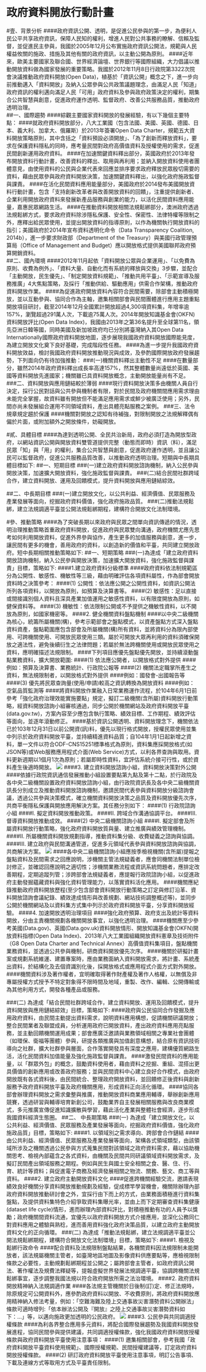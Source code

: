 # 政府資料開放行動計畫

#壹、背景分析
####政府資訊公開、透明，是促進公民參與的第一步，為便利人民公平共享政府資訊，保障人民知的權利，增進人民對公共事務的瞭解、信賴及監督，並促進民主參與，我國於2005年12月公布實施政府資訊公開法，規範與人民權益攸關的施政、措施及其他有關的政府資訊，以主動公開為原則。
####近年來，歐美主要國家及聯合國、世界經濟論壇、世界銀行等國際組織，大力倡議以推動開放資料做為國家發展的重要策略。我國於2012年11月8日行政院第3322次院會決議推動政府資料開放(Open Data)，植基於「資訊公開」概念之下，進一步向前推動邁入「資料開放」及納入公眾參與公共政策議題理念，由滿足人民「知道」政府資訊的權利邁向滿足人民「可用」政府資料及參與政府政策決定的權利，期集合公共智慧與創意，促進政府運作透明、監督政府、改善公共服務品質，推動政府透明治理。        
##一、國際趨勢
####綜觀主要國家資料開放的發展經驗，有以下幾個主要特點：
####就政府資料開放部分，八大工業國（包含法國、美國、英國、德國、日本、義大利、加拿大、俄羅斯）於2013年簽署Open Data Charter，規範五大資料開放策略原則，其中含括之「資料預設必須開放」、「為了創新而釋放資料」，要求在保護資料隱私的同時，應考量民間對政府高價值資料及授權使用的需求，促進民間創新運用政府資料。
####在加速關鍵資料釋出部分，英國政府於2013年發布開放資料行動計畫，改善資料的釋出、取用與再利用；並納入開放資料使用者團體意見，由使用資料的公民與企業代表來回應並排序要求政府釋放民眾殷切需要的資料，藉由民眾參與政府資料開放決策，加速關鍵資料釋出，以強化政府施政監督與課責。
####在活化民間資料應用能量部分，美國政府於2014發布美國開放資料行動計畫，包含「支持創新改革者與改善開放資料的回饋」，注重提供創新者、企業利用開放政府資料來發展新產品服務與創業的能力，以活化民間資料應用能量，嘉惠民眾網路生活。
####在推動資料開放相關法規鬆綁部分，澳洲政府透過法規鬆綁方式，要求政府資料除涉隱私保護、安全性、保密性、法律特權等限制之外，應釋出給民眾使用，並提出開放資料的指導原則，以作為機關執行開放資料的指引；美國政府於2014年宣布資料透明化命令（Data Transparency Coalition, 2014b），進一步要求財政部（Department of the Treasury）與美國行政管理預算局（Office of Management and Budget）應以開放格式提供美國聯邦政府預算開銷資料。    
##二、國內環境
####2012年11月起依「資料開放公眾與企業運用」、「以免費為原則、收費為例外」、「資料大量、自動化而有系統的釋放與交換」3步驟，並配合「主動開放，民生優先」、「制定開放資料規範」、「推動共用平臺」、「示範宣導及服務推廣」4大焦點策略，及採行「推動供給、驅動應用」供需合作架構，推動政府資料開放作業。
####為促進政府開放資料內容符合民間需要，除部會主動積極開放，並以互動參與、協同合作為主軸，邀集相關部會與民間團體進行應用主題重點開放項目研討，截至2014年12月全國累計開放超過4,300項資料集，年增率逾157%，瀏覽超過291萬人次，下載逾75萬人次。2014年開放知識基金會(OKFN)資料開放評比(Open Data Index)，我國由2013年之第36名提升至全球第11名，領先亞洲日韓等國，同時美國及新加坡政府均已分別將臺灣納入其Open Data Internationally國際政府資料開放地圖，逐步展現我國政府資料開放國際能見度，為建立開放文化奠下良好基礎，完成階段性任務。
####為進一步提升我國政府資料開放效益，檢討我國政府資料開放推動現況與成效，及參酌國際開放政府發展趨勢，下列面向仍有待加強推動：
###(一)機關資料釋出主動性不足
####在數量部分，雖然2014年政府資料釋出成長率高達157%，然其整體數量尚遠低於英國、美國等資料開放先進國家；機關雖已具資料開放概念，主動開放能量尚有不足。
###二、資料開放與應用鏈結較於薄弱
####現行資料開放決策多由機關人員自行決定，採行公民對話與公共參與機制者有限，對於民間及政府機關間應用需求理由未能完全掌握，故資料雖有開放但不能滿足應用需求或鮮少被廣泛使用；另外，民間亦尚未發展組合運用不同領域資料，產出具體亮點服務之案例。
###三、法令規章規定趨於保護
####機關對開放之認知有待補強，對限制開放之法規解釋偶有偏於片面，或附加額外之開放條件，妨礙開放。

#貳、具體目標
####為達到透明公開、全民共治新局，政府必須打造為開放型政府，以網站資訊公開與開放資料雙管道提供完整（動態而即時）資訊（料），滿足民眾「知」與「用」的權利，集合公共智慧與創意，促進政府運作透明，並且讓公民可以監督政府，促進公共服務品質改善，以推動政府透明治理。短期與中長期具體目標如下:
##一、短期目標
###(一)建立政府資料開放諮詢機制，納入公民參與開放決策，加速擴大開放資料，強化施政監督與課責。
###(二)結合民間社群跨域合作，建立資料開放、運用及回饋模式，提升資料開放與應用鏈結綜效。

##二、中長期目標
###(一)建立開放文化，以公共利益、經濟價值、民眾服務及產業發展等面向，挖掘政府資料價值，強化政府施政品質。
###(二)推動法規鬆綁，建立法規調適平臺並公開法規鬆綁期程，建構符合開放文化法制環境。

#參、推動策略
####為了突破長期以來政府與民眾之間單向資訊傳遞的情況，透明治理推動策略首重政府資料開放，促進政府與民眾雙向溝通，政府機關尤應先思考如何利用開放資料，促進外界參與協作，產生更多的加值服務與創意，進一步，讓民間有更多的機會，善用政府的資料，以創造新的價值和平臺，共同建立開放政府。短中長期相關推動策略如下:
##一、短期策略
###(一)為達成「建立政府資料開放諮詢機制，納入公民參與開放決策，加速擴大開放資料，強化施政監督與課責」目標，策略如下:
####1.建立政府資料分級標準
####政府資料依法制規範區分為公開性、敏感性、機敏性等三級，藉由明確評估各項資料屬性，作為部會開放資料時之決策參考：
####(1)	公開性：依法應公開之公開性資料，如資訊公開法所列各項資料，以開放為原則，如預算及決算書等。
####(2)	敏感性：足以直接或間接識別個人資料且深具產業加值運用之敏感性資料，以有限度開放為原則，如健保資料等。
####(3)	機敏性：依法限制公開或不予提供之機敏性資料，以不開放為原則，如國家機密等。
####2.	健全機關資料盤點機制
####以中央二級機關為核心，統籌所屬機關(構)，參考示範部會之盤點模式，以資產盤點方式深入盤點資料資產，盤點範圍應包含部會及所屬機關(構)所有資料，並將資料分為限內部使用、可跨機關使用、可開放民眾使用三類。屬於可開放大眾再利用的資料須確保開放之適法性，避免後續衍生之法律問題；若屬於無法跨機關使用或開放民眾使用之資料，應明確描述法規限制。
####下列項目應優先盤點優先開放，並持續滾動盤點業務資料，擴大開放範圍:
####(1)	依法應公開者，以開放格式對外提供
####例如：預算及決算書、業務統計、行政院公報等
####(2)	機關法定職掌所產生之資料，無法規限制者，以開放格式對外提供
####例如：國發會-出國報告等
####(3)	優先將民眾查詢量(使用/申請)較高之資訊轉換為開放資料
####例如：空氣品質監測等
####將資料開放作業融入日常業務運作流程，於104年6月1日前參考「強化政府治理效能實施要點」規定，擬訂二級機關(含所屬)資料開放行動策略，經資料開放諮詢小組審核通過，同步公開於機關網站及政府資料開放平臺(data.gov.tw)，方案內容至少應包含執行策略、績效目標、工作期程、績效評估等面向，並逐年滾動修正。
####基於資訊公開透明、資料開放理念下，機關依法已於103年12月31日以前公開資(訊)料，優先以現行格式開放，授權民眾使用並集中列示於政府資料開放平臺，並持續精進資料品質；自104年1月1日起新增之資料，單一文件以符合ODF-CNS15251標準格式為原則，資料集應採開放格式(如JSON等)或Web服務應用程式介面(Web Service)方式，以利各界查詢與取用。資料更新週期以1個月1次為原則；若屬即時性資料，宜評估系統介接可行性，或於資料產生後適時開放。
![](22-1.png)
####3.	建立資料開放諮詢小組，資料開放決策對外公開
####依據行政院資訊通信發展推動小組設置要點第九點及第十二點，於行政院及各中央二級機關設置政府資料開放諮詢小組，由行政院資訊長及各中央二級機關資訊長分別成立及推動資料開放諮詢機制，邀請民間代表參與資料開放分級諮詢會議，透過公共參與決策模式，確立機關資料開放決策之品質及資料開放優先次序，共商平衡隱私保護與開放應用解決方案。其任務分別如下：
####(1)	行政院諮詢小組
####I.	擬定資料開放推動政策。
####II.	跨域合作溝通協調平台。
####III.	督導資料開放推動成效。
####(2)	中央二級機關諮詢小組
####I.	擬定部會及所屬資料開放行動策略，強化政府資料開放質與量、建立推廣與績效管理機制。
####II.	所屬機關資料開放規劃指導，推動資料集分級、收費疑義之諮詢與協調。
####III.	建立政府與民間溝通管道，促進多元領域代表參與資料開放諮詢與協調，共商解決方案。
![](22-2.png)
####各中央二級機關諮詢小組應按季檢視機關(含所屬)提報之盤點資料及民間需求之回應說明，涉機關主管法規疑義者，應會同機關法制單位檢討修正，並確認回應說明之適切性；涉機關業務流程或資訊系統問題者，應排定改善期程，定期追蹤列管；涉跨部會法規疑義者，應提報行政院諮詢小組，以促進政府主動發掘蘊藏資料與強化資料管理能力，以落實資料活化應用。
####機關應紀錄推動政府資料開放歷程(至少包含部會資料開放行動策略之訂定與修訂沿革、資料開放諮詢會議紀錄、績效達成情形與改善規劃、網站技術調整概述等)，並同步公開於機關網站及以資料集方式集中列示於政府資料開放平臺，分享資料開放經驗。
####4.	加速開放透明治理項目
####強化政府預算、政府支出及統計等資料開放，分由主責機關規劃各機關開放事宜，以強化透明治理。
####機關應至少參考美國(Data.gov)、英國(Data.gov.uk)資料開放情形、開放知識基金會(OKFN)開放資料指標(Open Data Index)、2013年八大工業國組織開放資料憲章及技術附件（G8 Open Data Charter and Technical Annex）高價值資料集項目，盤點機關業務資料，並透過公共參與機制，研商資料開放優先次序。
####機關於研擬計畫案或規劃系統維運、建置專案時，應由業務面納入資料開放需求，將計畫、系統產出資料，於結構化及去個資識別化後，採開放格式或應用程式介面方式對外開放。
####機關資料涉及著作權者，宜明確取得著作財產權及著作人格權，以無償及非專屬授權方式授予不特定對象得不限時間及地域，重製、改作、編輯、公開傳輸或為其他利用方式，開發各種產品或服務。

###(二)	為達成「結合民間社群跨域合作，建立資料開放、運用及回饋模式，提升資料開放與應用鏈結綜效」目標，策略如下: 
####政府與公民協同合作發掘及應用政府資料，由民間主動提出資料需求，說明資料應用構想，促請機關研議開放；整合民間業者及聯盟成員，分析運用政府已開放資料，產出政府資料應用亮點服務，並主動回饋機關運用成果；部會應廣泛邀請與業務領域相關之專業社會團體（如環保、衛福等團體）參與，研提各類推廣與加值創意構想，結合原有資訊技術導向之社群，擴大社群參與層面，合作落實開發具有深度之應用，建構優質網路生活，活化民間資料加值能量及強化施政監督與課責。
####激發民間資料的應用能量，以「群眾外包」的概念，鼓勵資料使用者，藉由資料之挖掘、重組、混搭出更具價值的創新應用或改善政府服務；並與民間資料中心建立良好合作模式，由政府開放既有各式資料後，由民間統合、整理政府開放資料，並回饋修正後資料與創新服務予政府資料開放平臺及政府機關應用，形成資料正向活化循環。
####協同各部會辦理資料開放之需求彙整與推廣，推動開放資料商業應用輔導，舉辦創新應用競賽，透過研習與輔導培育新創公司，鼓勵業界自主發展相關服務與改良商業模式，多元推廣宣傳促進知識擴散與學習，藉此活化產業與整體社會經濟，逐步形成我國資料經濟生態圈。
##二、	中長期策略
###(一)	為達成「建立開放文化，以公共利益、經濟價值、民眾服務及產業發展等面向，挖掘政府資料價值，強化政府施政品質」目標，策略如下: 
####1.	以領域別之需求導向、跨部會合作鏈結
####由公共利益、經濟價值、民眾服務及產業發展等面向，架構各式領域類型，由該領域所涉及之機關透過公民參與方式蒐集民間對該領域之政府資料需求，藉以協助機關思考、檢視內部蘊含之各式資料，由機關及民間共同研議領域資料開放需求，及擬訂民間產出領域服務之期程。例如與民生與國土安全相關之食、醫、住、行、育、統計等資料；與促進電子商務及經濟發展相關之物流、關務、藝文、商工等與資料。
####2.	建立政府主動開放資料文化
####促進跨機關經驗交流，邀請表現績效良好機關分享資料開放推動規劃及經驗，促成標竿學習機會，機關除辦理內部政府資料開放推動研討會之外，宜採行由下而上的方式，由業務面積極進行資料集盤點，及提供資料集特色介紹爭取資料集曝光率，並由上而下定期審查資料集健康(dataset life cycle)情形，進而辦理內部資料評比，對積極推動有功的人員予以獎勵；政府機關間資料流通，宜優先以政府資料開放方式介接應用，並深化公務同仁對資料應用之體驗與熟稔，進而善用資料強化政府決策品質，以建立政府主動開放資料文化的正向循環。
###(二)	為達成「推動法規鬆綁，建立法規調適平臺並公開法規鬆綁期程，建構符合開放文化法制環境」目標，策略如下: 
####1.	檢視及鬆綁行政命令
####配合資料及法規限制盤點結果，各機關資料因法規限制未能開放者，該法規屬機關主管者，如臺灣地區地圖及影像資料供應要點等，應檢視限制條款之必要性，主動規劃鬆綁期程並公開之；屬跨部會主管者，如政府資訊公開法、著作權法及規費法釋疑等，提報虛擬世界發展法規調適平臺，協調跨機關法規鬆綁事宜，逐步調整我國法規以符合政府開放所需之法治環境。
####2.	政府資料開放精神納入法規調適作業
####各法規主管機關於日後制(訂)定、修正法規時，除原規定可公開資料外，應參酌政府資料以開放、不收費原則，將政府資料開放應用精神納入修法考量，例如：「空難海難及陸上交通事故災害潛勢資料公開辦法」條款可適時增列:「依本辦法公開及『開放』之陸上交通事故災害潛勢資料如下：…」等，以邁向施政更加透明的公民政府。
![](22-3.png)
####3.	公民參與共同調適授權條款
####為利各界整合應用多元資料，將配合國際發展趨勢及我國資料開放發展進程，協同民間參與提供建議，共同調適授權條款，強化我國政府資料開放授權條款與政府資料開放平臺使用注意事項：
####(1)	邀集相關部會，參考我國「政府資料開放平臺資料使用規範」、國際授權規範、民間授權建議等，訂定政府資料開放授權條款。
####(2)	研訂政府資料開放平臺使用注意事項，明訂公告事項、下載及連線方式等取用方式及平臺責任限制。
